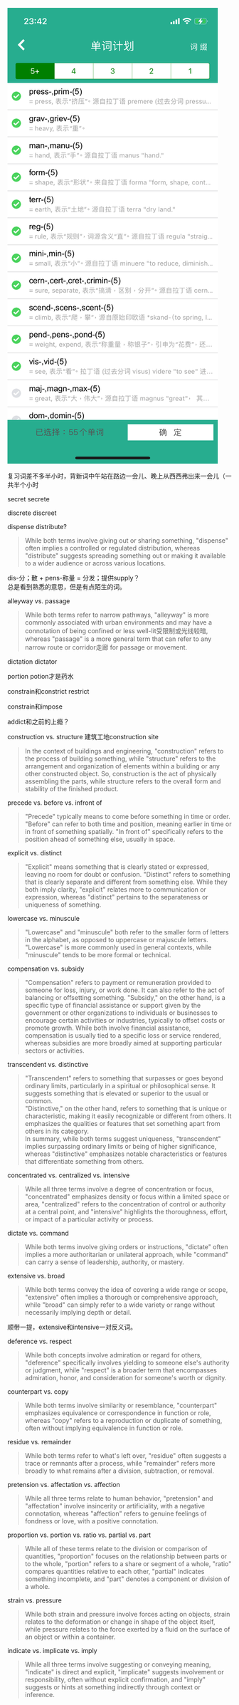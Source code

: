 ![来点劲儿！](/assets/IMG_5250.PNG)

复习词差不多半小时，背新词中午站在路边一会儿、晚上从西西弗出来一会儿（一共半个小时

secret secrete

discrete discreet

dispense distribute?  
>While both terms involve giving out or sharing something, "dispense" often implies a controlled or regulated distribution, whereas "distribute" suggests spreading something out or making it available to a wider audience or across various locations.

dis-分；散 + pens-称量 = 分发；提供supply？  
总是看到熟悉的意思，但是有点陌生的词。  

alleyway vs. passage
>While both terms refer to narrow pathways, "alleyway" is more commonly associated with urban environments and may have a connotation of being confined or less well-lit受限制或光线较暗, whereas "passage" is a more general term that can refer to any narrow route or corridor走廊 for passage or movement.

dictation dictator

portion potion才是药水

constrain和constrict restrict

constrain和impose

addict和之前的上瘾？

construction vs. structure 建筑工地construction site
>In the context of buildings and engineering, "construction" refers to the process of building something, while "structure" refers to the arrangement and organization of elements within a building or any other constructed object. So, construction is the act of physically assembling the parts, while structure refers to the overall form and stability of the finished product.

precede vs. before vs. infront of
>"Precede" typically means to come before something in time or order. "Before" can refer to both time and position, meaning earlier in time or in front of something spatially. "In front of" specifically refers to the position ahead of something else, usually in space.

explicit vs. distinct
>"Explicit" means something that is clearly stated or expressed, leaving no room for doubt or confusion. "Distinct" refers to something that is clearly separate and different from something else. While they both imply clarity, "explicit" relates more to communication or expression, whereas "distinct" pertains to the separateness or uniqueness of something.

lowercase vs. minuscule
>"Lowercase" and "minuscule" both refer to the smaller form of letters in the alphabet, as opposed to uppercase or majuscule letters. "Lowercase" is more commonly used in general contexts, while "minuscule" tends to be more formal or technical.

compensation vs. subsidy
>"Compensation" refers to payment or remuneration provided to someone for loss, injury, or work done. It can also refer to the act of balancing or offsetting something. "Subsidy," on the other hand, is a specific type of financial assistance or support given by the government or other organizations to individuals or businesses to encourage certain activities or industries, typically to offset costs or promote growth. While both involve financial assistance, compensation is usually tied to a specific loss or service rendered, whereas subsidies are more broadly aimed at supporting particular sectors or activities.

transcendent vs. distinctive
>"Transcendent" refers to something that surpasses or goes beyond ordinary limits, particularly in a spiritual or philosophical sense. It suggests something that is elevated or superior to the usual or common.  
>"Distinctive," on the other hand, refers to something that is unique or characteristic, making it easily recognizable or different from others. It emphasizes the qualities or features that set something apart from others in its category.  
>In summary, while both terms suggest uniqueness, "transcendent" implies surpassing ordinary limits or being of higher significance, whereas "distinctive" emphasizes notable characteristics or features that differentiate something from others.

concentrated vs. centralized vs. intensive
>While all three terms involve a degree of concentration or focus, "concentrated" emphasizes density or focus within a limited space or area, "centralized" refers to the concentration of control or authority at a central point, and "intensive" highlights the thoroughness, effort, or impact of a particular activity or process.

dictate vs. command
>While both terms involve giving orders or instructions, "dictate" often implies a more authoritarian or unilateral approach, while "command" can carry a sense of leadership, authority, or mastery.

extensive vs. broad
>While both terms convey the idea of covering a wide range or scope, "extensive" often implies a thorough or comprehensive approach, while "broad" can simply refer to a wide variety or range without necessarily implying depth or detail.

顺带一提，extensive和intensive一对反义词。

deference vs. respect
>While both concepts involve admiration or regard for others, "deference" specifically involves yielding to someone else's authority or judgment, while "respect" is a broader term that encompasses admiration, honor, and consideration for someone's worth or dignity.

counterpart vs. copy
>While both terms involve similarity or resemblance, "counterpart" emphasizes equivalence or correspondence in function or role, whereas "copy" refers to a reproduction or duplicate of something, often without implying equivalence in function or role.

residue vs. remainder
>While both terms refer to what's left over, "residue" often suggests a trace or remnants after a process, while "remainder" refers more broadly to what remains after a division, subtraction, or removal.

pretension vs. affectation vs. affection
>While all three terms relate to human behavior, "pretension" and "affectation" involve insincerity or artificiality, with a negative connotation, whereas "affection" refers to genuine feelings of fondness or love, with a positive connotation.

proportion vs. portion vs. ratio vs. partial vs. part
>While all of these terms relate to the division or comparison of quantities, "proportion" focuses on the relationship between parts or to the whole, "portion" refers to a share or segment of a whole, "ratio" compares quantities relative to each other, "partial" indicates something incomplete, and "part" denotes a component or division of a whole.

strain vs. pressure
>While both strain and pressure involve forces acting on objects, strain relates to the deformation or change in shape of the object itself, while pressure relates to the force exerted by a fluid on the surface of an object or within a container.

indicate vs. implicate vs. imply
>While all three terms involve suggesting or conveying meaning, "indicate" is direct and explicit, "implicate" suggests involvement or responsibility, often without explicit confirmation, and "imply" suggests or hints at something indirectly through context or inference.